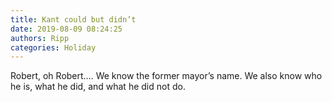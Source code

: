 ```yaml
---
title: Kant could but didn’t
date: 2019-08-09 08:24:25
authors: Ripp
categories: Holiday
---
```


 Robert, oh Robert....
We know the former mayor’s name.   We also know who he is, what he did, and what he did not do.